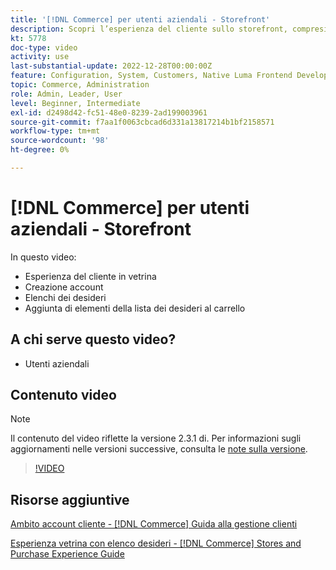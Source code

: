 ```yaml
---
title: '[!DNL Commerce] per utenti aziendali - Storefront'
description: Scopri l’esperienza del cliente sullo storefront, compresi la creazione di account, le liste dei desideri e l’aggiunta di voci al carrello
kt: 5778
doc-type: video
activity: use
last-substantial-update: 2022-12-28T00:00:00Z
feature: Configuration, System, Customers, Native Luma Frontend Development, Page Content, Site Navigation
topic: Commerce, Administration
role: Admin, Leader, User
level: Beginner, Intermediate
exl-id: d2498d42-fc51-48e0-8239-2ad199003961
source-git-commit: f7aa1f0063cbcad6d331a13817214b1bf2158571
workflow-type: tm+mt
source-wordcount: '98'
ht-degree: 0%

---
```


# [!DNL Commerce] per utenti aziendali - Storefront

In questo video:

- Esperienza del cliente in vetrina
- Creazione account
- Elenchi dei desideri
- Aggiunta di elementi della lista dei desideri al carrello

## A chi serve questo video?

- Utenti aziendali

## Contenuto video

>[!NOTE]
>
>Il contenuto del video riflette la versione 2.3.1 di. Per informazioni sugli aggiornamenti nelle versioni successive, consulta le [note sulla versione](https://experienceleague.adobe.com/docs/commerce-operations/release/notes/overview.html?lang=it).

>[!VIDEO](https://video.tv.adobe.com/v/330204?quality=12&learn=on&captions=ita)

## Risorse aggiuntive

[Ambito account cliente - [!DNL Commerce] Guida alla gestione clienti](https://experienceleague.adobe.com/docs/commerce-admin/customers/customer-accounts/customer-account-scope.html?lang=it)

[Esperienza vetrina con elenco desideri - [!DNL Commerce] Stores and Purchase Experience Guide](https://experienceleague.adobe.com/docs/commerce-admin/stores-sales/shopper-tools/wish-lists/wishlist-storefront.html?lang=it)
